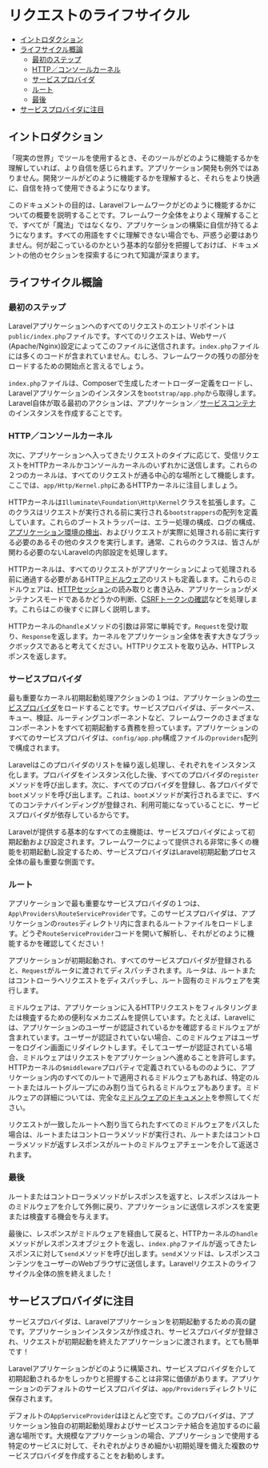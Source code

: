 # リクエストのライフサイクル

- [イントロダクション](#introduction)
- [ライフサイクル概論](#lifecycle-overview)
    - [最初のステップ](#first-steps)
    - [HTTP／コンソールカーネル](#http-console-kernels)
    - [サービスプロバイダ](#service-providers)
    - [ルート](#routing)
    - [最後](#finishing-up)
- [サービスプロバイダに注目](#focus-on-service-providers)

<a name="introduction"></a>
## イントロダクション

「現実の世界」でツールを使用するとき、そのツールがどのように機能するかを理解していれば、より自信を感じられます。アプリケーション開発も例外ではありません。開発ツールがどのように機能するかを理解すると、それらをより快適に、自信を持って使用できるようになります。

このドキュメントの目的は、Laravelフレームワークがどのように機能するかについての概要を説明することです。フレームワーク全体をよりよく理解することで、すべてが「魔法」ではなくなり、アプリケーションの構築に自信が持てるようになります。すべての用語をすぐに理解できない場合でも、戸惑う必要はありません。何が起こっているのかという基本的な部分を把握しておけば、ドキュメントの他のセクションを探索するにつれて知識が深まります。

<a name="lifecycle-overview"></a>
## ライフサイクル概論

<a name="first-steps"></a>
### 最初のステップ

Laravelアプリケーションへのすべてのリクエストのエントリポイントは`public/index.php`ファイルです。すべてのリクエストは、Webサーバ(Apache/Nginx)設定によってこのファイルに送信されます。`index.php`ファイルには多くのコードが含まれていません。むしろ、フレームワークの残りの部分をロードするための開始点と言えるでしょう。

`index.php`ファイルは、Composerで生成したオートローダー定義をロードし、Laravelアプリケーションのインスタンスを`bootstrap/app.php`から取得します。Laravel自体が取る最初のアクションは、アプリケーション／[サービスコンテナ](/docs/{{version}}/container)のインスタンスを作成することです。

<a name="http-console-kernels"></a>
### HTTP／コンソールカーネル

次に、アプリケーションへ入ってきたリクエストのタイプに応じて、受信リクエストをHTTPカーネルかコンソールカーネルのいずれかに送信します。これらの２つのカーネルは、すべてのリクエストが通る中心的な場所として機能します。ここでは、`app/Http/Kernel.php`にあるHTTPカーネルに注目しましょう。

HTTPカーネルは`Illuminate\Foundation\Http\Kernel`クラスを拡張します。このクラスはリクエストが実行される前に実行される`bootstrappers`の配列を定義しています。これらのブートストラッパーは、エラー処理の構成、ログの構成、[アプリケーション環境の検出](/docs/{{version}}/configuration#environment-configuration)、およびリクエストが実際に処理される前に実行する必要のあるその他のタスクを実行します。通常、これらのクラスは、皆さんが関わる必要のないLaravelの内部設定を処理します。

HTTPカーネルは、すべてのリクエストがアプリケーションによって処理される前に通過する必要があるHTTP[ミドルウェア](/docs/{{version}}/middleware)のリストも定義します。これらのミドルウェアは、[HTTPセッション](/docs/{{version}}/session)の読み取りと書き込み、アプリケーションがメンテナンスモードであるかどうかの判断、[CSRFトークンの確認](/docs/{{version}}/csrf)などを処理します。これらはこの後すぐに詳しく説明します。

HTTPカーネルの`handle`メソッドの引数は非常に単純です。`Request`を受け取り、`Response`を返します。カーネルをアプリケーション全体を表す大きなブラックボックスであると考えてください。HTTPリクエストを取り込み、HTTPレスポンスを返します。

<a name="service-providers"></a>
### サービスプロバイダ

最も重要なカーネル初期起動処理アクションの１つは、アプリケーションの[サービスプロバイダ](/docs/{{version}}/provider)をロードすることです。サービスプロバイダは、データベース、キュー、検証、ルーティングコンポーネントなど、フレームワークのさまざまなコンポーネントをすべて初期起動する責務を担っています。アプリケーションのすべてのサービスプロバイダは、`config/app.php`構成ファイルの`providers`配列で構成されます。

Laravelはこのプロバイダのリストを繰り返し処理し、それぞれをインスタンス化します。プロバイダをインスタンス化した後、すべてのプロバイダの`register`メソッドを呼び出します。次に、すべてのプロバイダを登録し、各プロバイダで`boot`メソッドを呼び出します。これは、`boot`メソッドが実行されるまでに、すべてのコンテナバインディングが登録され、利用可能になっていることに、サービスプロバイダが依存しているからです。

Laravelが提供する基本的なすべての主機能は、サービスプロバイダによって初期起動および設定されます。フレームワークによって提供される非常に多くの機能を初期起動し設定するため、サービスプロバイダはLaravel初期起動プロセス全体の最も重要な側面です。

<a name="routing"></a>
### ルート

アプリケーションで最も重要なサービスプロバイダの１つは、`App\Providers\RouteServiceProvider`です。このサービスプロバイダは、アプリケーションの`routes`ディレクトリ内に含まれるルートファイルをロードします。どうぞ`RouteServiceProvider`コードを開いて解析し、それがどのように機能するかを確認してください！

アプリケーションが初期起動され、すべてのサービスプロバイダが登録されると、`Request`がルータに渡されてディスパッチされます。ルータは、ルートまたはコントローラへリクエストをディスパッチし、ルート固有のミドルウェアを実行します。

ミドルウェアは、アプリケーションに入るHTTPリクエストをフィルタリングまたは検査するための便利なメカニズムを提供しています。たとえば、Laravelには、アプリケーションのユーザーが認証されているかを確認するミドルウェアが含まれています。ユーザーが認証されていない場合、このミドルウェアはユーザーをログイン画面にリダイレクトします。そしてユーザーが認証されている場合、ミドルウェアはリクエストをアプリケーションへ進めることを許可します。HTTPカーネルの`$middleware`プロパティで定義されているもののように、アプリケーション内のすべてのルートで適用されるミドルウェアもあれば、特定のルートまたはルートグループにのみ割り当てられるミドルウェアもあります。ミドルウェアの詳細については、完全な[ミドルウェアのドキュメント](/docs/{{version}}/middleware)を参照してください。

リクエストが一致したルートへ割り当てられたすべてのミドルウェアをパスした場合は、ルートまたはコントローラメソッドが実行され、ルートまたはコントローラメソッドが返すレスポンスがルートのミドルウェアチェーンを介して返送されます。

<a name="finishing-up"></a>
### 最後

ルートまたはコントローラメソッドがレスポンスを返すと、レスポンスはルートのミドルウェアを介して外側に戻り、アプリケーションに送信レスポンスを変更または検査する機会を与えます。

最後に、レスポンスがミドルウェアを経由して戻ると、HTTPカーネルの`handle`メソッドがレスポンスオブジェクトを返し、`index.php`ファイルが返ってきたレスポンスに対して`send`メソッドを呼び出します。`send`メソッドは、レスポンスコンテンツをユーザーのWebブラウザに送信します。Laravelリクエストのライフサイクル全体の旅を終えました！

<a name="focus-on-service-providers"></a>
## サービスプロバイダに注目

サービスプロバイダは、Laravelアプリケーションを初期起動するための真の鍵です。アプリケーションインスタンスが作成され、サービスプロバイダが登録され、リクエストが初期起動を終えたアプリケーションに渡されます。とても簡単です！

Laravelアプリケーションがどのように構築され、サービスプロバイダを介して初期起動されるかをしっかりと把握することは非常に価値があります。アプリケーションのデフォルトのサービスプロバイダは、`app/Providers`ディレクトリに保存されます。

デフォルトの`AppServiceProvider`はほとんど空です。このプロバイダは、アプリケーション独自の初期起動処理およびサービスコンテナ結合を追加するのに最適な場所です。大規模なアプリケーションの場合、アプリケーションで使用する特定のサービスに対して、それぞれがよりきめ細かい初期処理を備えた複数のサービスプロバイダを作成することをお勧めします。
